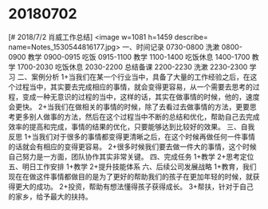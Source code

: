 # 20180702

[# 2018/7/2 肖威工作总结]
<image w=1081 h=1459 describe= name=Notes_1530544816177.jpg>
一、时间记录
0730-0800 洗漱
0800-0900 教学
0900-0915 吃饭
0915-1100 教学
1100-1400 吃饭休息
1400-1700 教学
1700-2030 吃饭休息
2030-2200 总结备课
2200-2230 洗漱
2230-2300 学习
二、案例分析
1+当我们在某一个行业当中，具备了大量的工作经验之后，在这个过程当中，其实要去完成相应的事情，就会变得更容易，从一个需要去思考的过程，变成一种无意识的过程的当中，这样的话，其实在做事情的时候，他的，速度会更快。
2+当我们在做相关的事情的时候，除了去看过去做事情的方法，更要思考更多别人做事的方法，然后在这个过程当中不断的总结和优化，帮助自己去完成效率的提高和完成，事情的结果的优化，只要能够达到比较好的效果。
三、自我反思
1+当我们对于很多的事情都变得更清晰之后，在这个时候再做任何一件事情的话就会有相应的变得更容易。
2+很多时候我们要去做一件大的事情，这个时候自己努力是一方面，团队协作其实非常关键。
四、完成任务
1+教学
2+思考定位
五、明日工作安排
1+教学
2+提升技能体系
六、后续公司发展战略
1+教育，我们现在在做这件事情都做目的是为了更好的帮助我们的孩子在更加年轻的时候，就获得更大的成功。
2+投资，帮助有想法懂得孩子获得成长。
3+帮扶，针对于自己的家乡，给予最大的扶持。
